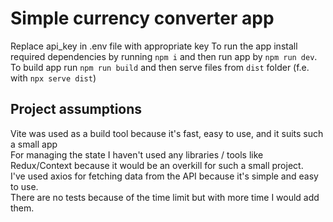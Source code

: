 # Simple currency converter app
Replace api_key in .env file with appropriate key
To run the app install required dependencies by running `npm i` and then run app by `npm run dev`. \
To build app run `npm run build` and then serve files from `dist` folder (f.e. with `npx serve dist`)

## Project assumptions
Vite was used as a build tool because it's fast, easy to use, and it suits such a small app \
For managing the state I haven't used any libraries / tools like Redux/Context because it would be an overkill for such a small project. \
I've used axios for fetching data from the API because it's simple and easy to use. \
There are no tests because of the time limit but with more time I would add them.


